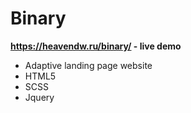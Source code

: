 # Binary
<b>https://heavendw.ru/binary/ - live demo</b>
<ul>
<li>Adaptive landing page website</li>
<li>HTML5</li>
<li>SCSS</li>
<li>Jquery</li>
</ul>
